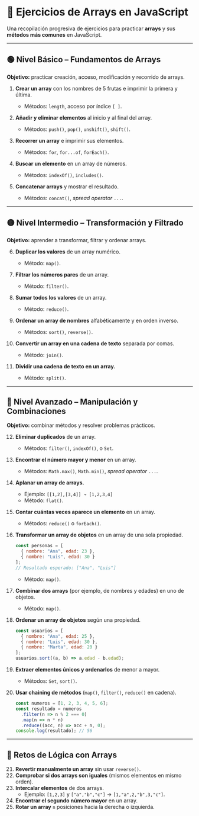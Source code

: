 # 🧩 Ejercicios de Arrays en JavaScript

Una recopilación progresiva de ejercicios para practicar **arrays** y sus **métodos más comunes** en JavaScript.

---

## 🟢 Nivel Básico – Fundamentos de Arrays
**Objetivo:** practicar creación, acceso, modificación y recorrido de arrays.

1. **Crear un array** con los nombres de 5 frutas e imprimir la primera y última.  
   - Métodos: `length`, acceso por índice `[ ]`.

2. **Añadir y eliminar elementos** al inicio y al final del array.  
   - Métodos: `push()`, `pop()`, `unshift()`, `shift()`.

3. **Recorrer un array** e imprimir sus elementos.  
   - Métodos: `for`, `for...of`, `forEach()`.

4. **Buscar un elemento** en un array de números.  
   - Métodos: `indexOf()`, `includes()`.

5. **Concatenar arrays** y mostrar el resultado.  
   - Métodos: `concat()`, *spread operator* `...`.

---

## 🟡 Nivel Intermedio – Transformación y Filtrado
**Objetivo:** aprender a transformar, filtrar y ordenar arrays.

6. **Duplicar los valores** de un array numérico.  
   - Método: `map()`.

7. **Filtrar los números pares** de un array.  
   - Método: `filter()`.

8. **Sumar todos los valores** de un array.  
   - Método: `reduce()`.

9. **Ordenar un array de nombres** alfabéticamente y en orden inverso.  
   - Métodos: `sort()`, `reverse()`.

10. **Convertir un array en una cadena de texto** separada por comas.  
    - Método: `join()`.

11. **Dividir una cadena de texto en un array.**  
    - Método: `split()`.

---

## 🔵 Nivel Avanzado – Manipulación y Combinaciones
**Objetivo:** combinar métodos y resolver problemas prácticos.

12. **Eliminar duplicados** de un array.  
    - Métodos: `filter()`, `indexOf()`, o `Set`.

13. **Encontrar el número mayor y menor** en un array.  
    - Métodos: `Math.max()`, `Math.min()`, *spread operator* `...`.

14. **Aplanar un array de arrays.**  
    - Ejemplo: `[[1,2],[3,4]] → [1,2,3,4]`  
    - Método: `flat()`.

15. **Contar cuántas veces aparece un elemento** en un array.  
    - Métodos: `reduce()` o `forEach()`.

16. **Transformar un array de objetos** en un array de una sola propiedad.  
    ```js
    const personas = [
      { nombre: "Ana", edad: 23 },
      { nombre: "Luis", edad: 30 }
    ];
    // Resultado esperado: ["Ana", "Luis"]
    ```
    - Método: `map()`.

17. **Combinar dos arrays** (por ejemplo, de nombres y edades) en uno de objetos.  
    - Método: `map()`.

18. **Ordenar un array de objetos** según una propiedad.  
    ```js
    const usuarios = [
      { nombre: "Ana", edad: 25 },
      { nombre: "Luis", edad: 30 },
      { nombre: "Marta", edad: 20 }
    ];
    usuarios.sort((a, b) => a.edad - b.edad);
    ```

19. **Extraer elementos únicos y ordenarlos** de menor a mayor.  
    - Métodos: `Set`, `sort()`.

20. **Usar chaining de métodos** (`map()`, `filter()`, `reduce()` en cadena).  
    ```js
    const numeros = [1, 2, 3, 4, 5, 6];
    const resultado = numeros
      .filter(n => n % 2 === 0)
      .map(n => n * n)
      .reduce((acc, n) => acc + n, 0);
    console.log(resultado); // 56
    ```

---

## 🧠 Retos de Lógica con Arrays

21. **Revertir manualmente un array** sin usar `reverse()`.  
22. **Comprobar si dos arrays son iguales** (mismos elementos en mismo orden).  
23. **Intercalar elementos** de dos arrays.  
    - Ejemplo: `[1,2,3]` y `["a","b","c"]` → `[1,"a",2,"b",3,"c"]`.
24. **Encontrar el segundo número mayor** en un array.  
25. **Rotar un array** `n` posiciones hacia la derecha o izquierda.  
